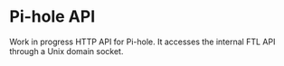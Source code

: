 # Pi-hole API

Work in progress HTTP API for Pi-hole.
It accesses the internal FTL API through a Unix domain socket.